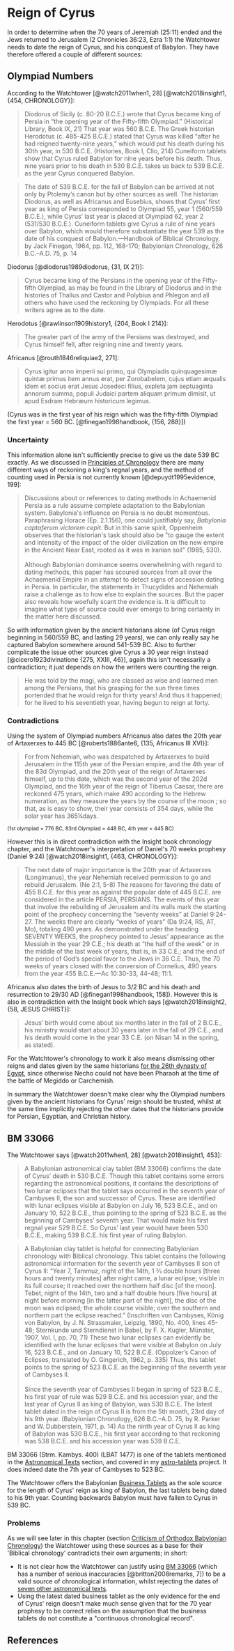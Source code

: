 # Reign of Cyrus

In order to determine when the 70 years of Jeremiah (25:11) ended and the Jews returned to Jerusalem
(2 Chronicles 36:23, Ezra 1:1) the Watchtower needs to date the reign of Cyrus, and his conquest of Babylon. 
They have therefore offered a couple of different sources:

## Olympiad Numbers

According to the Watchtower [@watch2011when1, 28] [@watch2018insight1, {454, CHRONOLOGY}]: 

> Diodorus of Sicily (c. 80-20 B.C.E.) wrote that Cyrus became king of Persia
  in “the opening year of the Fifty-fifth Olympiad.” (Historical Library,
  Book IX, 21) That year was 560 B.C.E. The Greek historian
  Herodotus (c. 485-425 B.C.E.) stated that Cyrus was killed “after
  he had reigned twenty-nine years,” which would put his death
  during his 30th year, in 530 B.C.E. (Histories, Book I, Clio, 214)
  Cuneiform tablets show that Cyrus ruled Babylon for nine years
  before his death. Thus, nine years prior to his death in 530 B.C.E.
  takes us back to 539 B.C.E. as the year Cyrus conquered Babylon.

> The date of 539 B.C.E. for the fall of Babylon can be arrived at not only by Ptolemy’s canon but by other sources as 
  well. The historian Diodorus, as well as Africanus and Eusebius, shows that Cyrus’ first year as king of Persia 
  corresponded to Olympiad 55, year 1 (560/559 B.C.E.), while Cyrus’ last year is placed at Olympiad 62, year 2 
  (531/530 B.C.E.). Cuneiform tablets give Cyrus a rule of nine years over Babylon, which would therefore substantiate 
  the year 539 as the date of his conquest of Babylon.—Handbook of Biblical Chronology, by Jack Finegan, 1964, 
  pp. 112, 168-170; Babylonian Chronology, 626 B.C.–A.D. 75, p. 14

Diodorus [@diodorus1989diodorus, {31, IX 21}]:

> Cyrus became king of the Persians in the opening year of the Fifty-fifth Olympiad, as may be found in the Library of 
  Diodorus and in the histories of Thallus and Castor and Polybius and Phlegon and all others who have used the 
  reckoning by Olympiads. For all these writers agree as to the date.

Herodotus [@rawlinson1909history1, {204, Book I 214}]:

> The greater part of the army of the Persians was
  destroyed, and Cyrus himself fell, after reigning
  nine and twenty years.

Africanus [@routh1846reliquiae2, 271]:

> Cyrus igitur anno imperii sui primo, qui Olympiadis quinquagesimæ quintæ primus item annus erat, per Zorobabelem, 
  cujus etiam æqualis idem et socius erat Jesus Josedeci filius, expleta jam septuaginta annorum summa, populi Judaici 
  partem aliquam primum dimisit, ut apud Esdram Hebræum historicum legimus.

(Cyrus was in the first year of his reign which was the fifty-fifth Olympiad the first year = 560 BC. 
[@finegan1998handbook, {156, 288}])

### Uncertainty

This information alone isn't sufficiently precise to give us the date 539 BC exactly. As we discussed in 
[Principles of Chronology](../../judean/principles.md) there are many different ways of reckoning a king's regnal
years, and the method of counting used in Persia is not currently known [@depuydt1995evidence, 199]: 

> Discussions about or references to dating methods in
  Achaemenid Persia as a rule assume complete adaptation
  to the Babylonian system. Babylonia's influence on Persia
  is no doubt momentous. Paraphrasing Horace (Ep.
  2.1.156), one could justifiably say, _Babylonia captaferum
  victorem cepit_. But in this same spirit, Oppenheim observes
  that the historian's task should also be "to gauge
  the extent and intensity of the impact of the older civilization
  on the new empire in the Ancient Near East, rooted
  as it was in Iranian soil" (1985, 530).
  <br><br>
  Although Babylonian dominance seems overwhelming
  with regard to dating methods, this paper has scoured
  sources from all over the Achaemenid Empire in an attempt
  to detect signs of accession dating in Persia. In
  particular, the statements in Thucydides and Nehemiah
  raise a challenge as to how else to explain the sources.
  But the paper also reveals how woefully scant the evidence
  is. It is difficult to imagine what type of source
  could ever emerge to bring certainty in the matter here
  discussed.

So with information given by the ancient historians alone (of Cyrus reign beginning in 560/559 BC, and lasting 29 
years), we can only really say he captured Babylon somewhere around 541-539 BC. Also to further complicate the issue 
other sources give Cyrus a 30 year reign instead [@cicero1923divinatione {275, XXIII, 46}], again this isn't necessarily
a contradiction; it just depends on how the writers were counting the reign.

> He was told by the magi, who are classed as wise and
  learned men among the Persians, that his grasping
  for the sun three times portended that he would reign
  for thirty years! And thus it happened; for he lived
  to his seventieth year, having begun to reign at forty.

### Contradictions

Using the system of Olympiad numbers Africanus also dates the 20th year of Artaxerxes to 445 BC 
[@roberts1886ante6, {135, Africanus III XVI}]:

> For from Nehemiah, who was despatched
  by Artaxerxes to build Jerusalem in
  the 115th year of the Persian empire, and the
  4th year of the 83d Olympiad, and the 20th year
  of the reign of Artaxerxes himself, up to
  this date, which was the second year of the 202d
  Olympiad, and the 16th year of the reign of
  Tiberius Caesar, there are reckoned 475 years,
  which make 490 according to the Hebrew numeration, 
  as they measure the years by the
  course of the moon ; so that, as is easy to show,
  their year consists of 354 days, while the solar
  year has 365¼days.

<sup>(1st olympiad = 776 BC, 83rd Olympiad = 448 BC, 4th year = 445 BC)</sup>

However this is in direct contradiction with the Insight book chronology chapter, and the Watchtower's interpretation
of Daniel's 70 weeks prophesy (Daniel 9:24) [@watch2018insight1, {463, CHRONOLOGY}]:

> The next date of major importance is the 20th year of Artaxerxes (Longimanus), the year Nehemiah received permission 
  to go and rebuild Jerusalem. (Ne 2:1, 5-8) The reasons for favoring the date of 455 B.C.E. for this year as against 
  the popular date of 445 B.C.E. are considered in the article PERSIA, PERSIANS. The events of this year that involve 
  the rebuilding of Jerusalem and its walls mark the starting point of the prophecy concerning the “seventy weeks” at 
  Daniel 9:24-27. The weeks there are clearly “weeks of years” (Da 9:24, RS, AT, Mo), totaling 490 years. As 
  demonstrated under the heading SEVENTY WEEKS, the prophecy pointed to Jesus’ appearance as the Messiah in the year 
  29 C.E.; his death at “the half of the week” or in the middle of the last week of years, that is, in 33 C.E.; and 
  the end of the period of God’s special favor to the Jews in 36 C.E. Thus, the 70 weeks of years closed with the 
  conversion of Cornelius, 490 years from the year 455 B.C.E.—Ac 10:30-33, 44-48; 11:1. 
  
Africanus also dates the birth of Jesus to 3/2 BC and his death and resurrection to 29/30 AD 
[@finegan1998handbook, 158]). However this is also in contradiction with the Insight book which says
[@watch2018insight2, {58, JESUS CHRIST}]:

> Jesus’ birth would come about six months later in the fall of 2 B.C.E., his ministry would start about 30 years
  later in the fall of 29 C.E., and his death would come in the year 33 C.E. (on Nisan 14 in the spring, as stated).
  
For the Watchtower's chronology to work it also means dismissing other reigns and dates given by the same
historians [for the 26th dynasty of Egypt](../../orthodox/egypt/historians.md), since otherwise 
Necho could not have been Pharaoh at the time of the battle of Megiddo or Carchemish.

In summary the Watchtower doesn't make clear why the Olympiad numbers given by the ancient historians for Cyrus' reign
should be trusted, whilst at the same time implicitly rejecting the other dates that the historians provide for Persian, 
Egyptian, and Christian history.

## BM 33066

The Watchtower says [@watch2011when1, 28] [@watch2018insight1, 453]:

> A Babylonian astronomical
  clay tablet (BM 33066) confirms the date of Cyrus’ death in
  530 B.C.E. Though this tablet contains some errors regarding the
  astronomical positions, it contains the descriptions of two lunar
  eclipses that the tablet says occurred in the seventh year of Cambyses
  II, the son and successor of Cyrus. These are identified
  with lunar eclipses visible at Babylon on July 16, 523 B.C.E., and
  on January 10, 522 B.C.E., thus pointing to the spring of
  523 B.C.E. as the beginning of Cambyses’ seventh year. That
  would make his first regnal year 529 B.C.E. So Cyrus’ last year
  would have been 530 B.C.E., making 539 B.C.E. his first year of
  ruling Babylon.

> A Babylonian clay tablet is helpful for connecting Babylonian chronology with Biblical chronology. This tablet 
  contains the following astronomical information for the seventh year of Cambyses II son of Cyrus II: “Year 7, 
  Tammuz, night of the 14th, 1 2⁄3 double hours \[three hours and twenty minutes\] after night came, a lunar eclipse; 
  visible in its full course; it reached over the northern half disc \[of the moon\]. Tebet, night of the 14th, two and 
  a half double hours \[five hours\] at night before morning \[in the latter part of the night\], the disc of the moon 
  was eclipsed; the whole course visible; over the southern and northern part the eclipse reached.” (Inschriften von 
  Cambyses, König von Babylon, by J. N. Strassmaier, Leipzig, 1890, No. 400, lines 45-48; Sternkunde und Sterndienst 
  in Babel, by F. X. Kugler, Münster, 1907, Vol. I, pp. 70, 71) These two lunar eclipses can evidently be identified 
  with the lunar eclipses that were visible at Babylon on July 16, 523 B.C.E., and on January 10, 522 B.C.E. 
  (Oppolzer’s Canon of Eclipses, translated by O. Gingerich, 1962, p. 335) Thus, this tablet points to the spring of 
  523 B.C.E. as the beginning of the seventh year of Cambyses II.
  <br><br>
  Since the seventh year of Cambyses II began in spring of 523 B.C.E., his first year of rule was 529 B.C.E. and 
  his accession year, and the last year of Cyrus II as king of Babylon, was 530 B.C.E. The latest tablet dated in 
  the reign of Cyrus II is from the 5th month, 23rd day of his 9th year. (Babylonian Chronology, 626 B.C.–A.D. 75, 
  by R. Parker and W. Dubberstein, 1971, p. 14) As the ninth year of Cyrus II as king of Babylon was 530 B.C.E., his 
  first year according to that reckoning was 538 B.C.E. and his accession year was 539 B.C.E.

BM 33066 (Strm. Kambys. 400) (LBAT 1477) is one of the tablets mentioned in the 
[Astronomical Texts](../../orthodox/astro.md) section, and covered in my 
[astro-tablets](https://github.com/jacob-pro/astro-tablets/blob/master/documents/bm33066.md) project.
It does indeed date the 7th year of Cambyses to 523 BC.

The Watchtower offers the Babylonian [Business Tablets](../../orthodox/business/README.md) as the sole source for the 
length of Cyrus' reign as king of Babylon, the last tablets being dated to his 9th year. Counting backwards Babylon must
have fallen to Cyrus in 539 BC.

### Problems

As we will see later in this chapter (section [Criticism of Orthodox Babylonian Chronology](../criticisms/README.md))
the Watchtower using these sources as a base for their 'Biblical chronology' contradicts their own arguments; in short:

- It is not clear how the Watchtower can justify using 
  [BM 33066](https://github.com/jacob-pro/astro-tablets/blob/master/documents/bm33066.md)
  (which has a number of serious inaccuracies [@britton2008remarks, 7])
  to be a valid source of chronological information,
  whilst rejecting the dates of [seven other astronomical texts](../../orthodox/astro.md).
- Using the latest dated business tablet as the only evidence for the end of Cyrus' reign doesn't make much sense
  given that for the 70 year prophesy to be correct relies on the assumption that the business tablets do not
  constitute a "continuous chronological record".

## References
